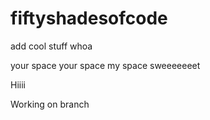 # fiftyshadesofcode
add cool stuff
whoa






your space
your space
my space
sweeeeeeet

Hiiii

Working on branch
